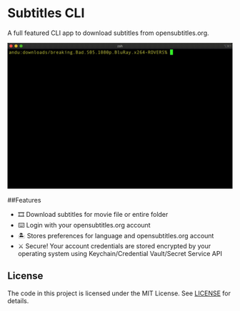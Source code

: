 # Subtitles CLI

A full featured CLI app to download subtitles from opensubtitles.org.

![](subs-terminal.gif)

##Features

-  🎞 Download subtitles for movie file or entire folder
-  ⌨️ Login with your opensubtitles.org account
-  🏝 Stores preferences for language and opensubtitles.org account
-  ⚔️ Secure! Your account credentials are stored encrypted by your operating system using Keychain/Credential Vault/Secret Service API 

## License

The code in this project is licensed under the MIT License. See [LICENSE](LICENSE) for details.